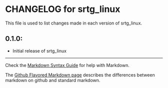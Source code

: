 # CHANGELOG for srtg_linux

This file is used to list changes made in each version of srtg_linux.

## 0.1.0:

* Initial release of srtg_linux

- - -
Check the [Markdown Syntax Guide](http://daringfireball.net/projects/markdown/syntax) for help with Markdown.

The [Github Flavored Markdown page](http://github.github.com/github-flavored-markdown/) describes the differences between markdown on github and standard markdown.
